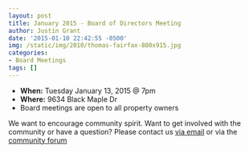 ```yaml
---
layout: post
title: January 2015 - Board of Directors Meeting
author: Justin Grant
date: '2015-01-10 22:42:55 -0500'
img: /static/img/2010/thomas-fairfax-800x915.jpg
categories:
- Board Meetings
tags: []
---
```

* **When:** Tuesday January 13, 2015 @ 7pm
* **Where:** 9634 Black Maple Dr
* Board meetings are open to all property owners

We want to encourage community spirit. Want to get involved with the community or have a question? Please 
contact us [via email](mailto:home@kendalsquare.com) or via the [community forum](/forum)
